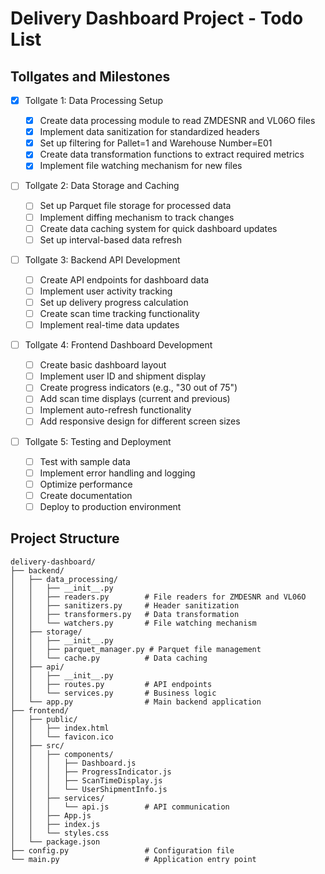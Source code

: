 # Delivery Dashboard Project - Todo List

## Tollgates and Milestones

- [x] Tollgate 1: Data Processing Setup

  - [x] Create data processing module to read ZMDESNR and VL06O files
  - [x] Implement data sanitization for standardized headers
  - [x] Set up filtering for Pallet=1 and Warehouse Number=E01
  - [x] Create data transformation functions to extract required metrics
  - [x] Implement file watching mechanism for new files

- [ ] Tollgate 2: Data Storage and Caching

  - [ ] Set up Parquet file storage for processed data
  - [ ] Implement diffing mechanism to track changes
  - [ ] Create data caching system for quick dashboard updates
  - [ ] Set up interval-based data refresh

- [ ] Tollgate 3: Backend API Development

  - [ ] Create API endpoints for dashboard data
  - [ ] Implement user activity tracking
  - [ ] Set up delivery progress calculation
  - [ ] Create scan time tracking functionality
  - [ ] Implement real-time data updates

- [ ] Tollgate 4: Frontend Dashboard Development

  - [ ] Create basic dashboard layout
  - [ ] Implement user ID and shipment display
  - [ ] Create progress indicators (e.g., "30 out of 75")
  - [ ] Add scan time displays (current and previous)
  - [ ] Implement auto-refresh functionality
  - [ ] Add responsive design for different screen sizes

- [ ] Tollgate 5: Testing and Deployment
  - [ ] Test with sample data
  - [ ] Implement error handling and logging
  - [ ] Optimize performance
  - [ ] Create documentation
  - [ ] Deploy to production environment

## Project Structure

```
delivery-dashboard/
├── backend/
│   ├── data_processing/
│   │   ├── __init__.py
│   │   ├── readers.py        # File readers for ZMDESNR and VL06O
│   │   ├── sanitizers.py     # Header sanitization
│   │   ├── transformers.py   # Data transformation
│   │   └── watchers.py       # File watching mechanism
│   ├── storage/
│   │   ├── __init__.py
│   │   ├── parquet_manager.py # Parquet file management
│   │   └── cache.py          # Data caching
│   ├── api/
│   │   ├── __init__.py
│   │   ├── routes.py         # API endpoints
│   │   └── services.py       # Business logic
│   └── app.py                # Main backend application
├── frontend/
│   ├── public/
│   │   ├── index.html
│   │   └── favicon.ico
│   ├── src/
│   │   ├── components/
│   │   │   ├── Dashboard.js
│   │   │   ├── ProgressIndicator.js
│   │   │   ├── ScanTimeDisplay.js
│   │   │   └── UserShipmentInfo.js
│   │   ├── services/
│   │   │   └── api.js        # API communication
│   │   ├── App.js
│   │   ├── index.js
│   │   └── styles.css
│   └── package.json
├── config.py                 # Configuration file
└── main.py                   # Application entry point
```
